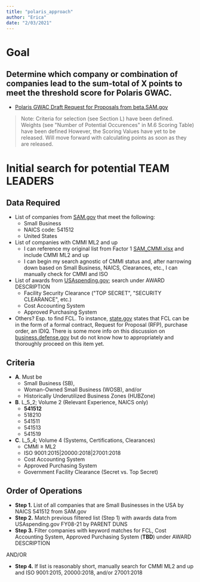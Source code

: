```yaml
---
title: "polaris_approach"
author: "Erica"
date: "2/03/2021"
---
```

# Goal
## Determine which company or combination of companies lead to the sum-total of X points to meet the threshold score for Polaris GWAC. 
- [Polaris GWAC Draft Request for Proposals from beta.SAM.gov](https://beta.sam.gov/opp/257509b8cfe14d48beb4f71033995e0b/view?keywords=polaris&sort=-relevance&index=opp&is_active=true&page=1)

> Note: Criteria for selection (see Section L) have been defined. Weights (see "Number of Potential Occurences" in M.6 Scoring Table) have been defined However, the Scoring Values have yet to be released. Will move forward with calculating points as soon as they are released. 


# Initial search for potential TEAM LEADERS
## Data Required
- List of companies from [SAM.gov](https://www.sam.gov/SAM/pages/public/searchRecords/advancedEMRSearch.jsf) that meet the following:
  - Small Business
  - NAICS code: 541512
  - United States
- List of companies with CMMI ML2 and up
  - I can reference my original list from Factor 1 [SAM_CMMI.xlsx](https://github.com/ericaosta/alagant/blob/main/F1/SAM_CMMI.xlsx) and include CMMI ML2 and up
  - I can begin my search agnostic of CMMI status and, after narrowing down based on Small Business, NAICS, Clearances, etc., I can manually check for CMMI and ISO
- List of awards from [USAspending.gov](https://www.usaspending.gov); search under AWARD DESCRIPTION
  - Facility Security Clearance ("TOP SECRET", "SECURITY CLEARANCE", etc.)
  - Cost Accounting System
  - Approved Purchasing System
- Others? Esp. to find FCL. To instance, [state.gov](https://www.state.gov/facility-security-clearances-faq/) states that FCL can be in the form of a formal contract, Request for Proposal (RFP), purchase order, an IDIQ. There is some more info on this discussion on [business.defense.gov](https://business.defense.gov/Portals/57/Documents/SmallBusinessWebinar%20QandA.pdf?ver=2020-07-15-161110-867) but do not know how to appropriately and thoroughly proceed on this item yet.

## Criteria
- **A**. Must be
  - Small Business (SB), 
  - Woman-Owned Small Business (WOSB), and/or 
  - Historically Underutilized Business Zones (HUBZone)
- **B**. L_5_2; Volume 2 (Relevant Experience, NAICS only)
  - **541512**
  - 518210
  - 541511
  - 541513
  - 541519
- **C**. L_5_4; Volume 4 (Systems, Certifications, Clearances)
  - CMMI ≥ ML2
  - ISO 9001:2015|20000:2018|27001:2018
  - Cost Accounting System
  - Approved Purchasing System
  - Government Facility Clearance (Secret vs. Top Secret)

## Order of Operations
- **Step 1.** List of all companies that are Small Businesses in the USA by NAICS 541512 from SAM.gov
- **Step 2.** Match previous filtered list (Step 1) with awards data from USAspending.gov FY08-21 by PARENT DUNS
- **Step 3.** Filter companies with keyword matches for FCL, Cost Accounting System, Approved Purchasing System (**TBD**) under AWARD DESCRIPTION


AND/OR


- **Step 4.** If list is reasonably short, manually search for CMMI ML2 and up and ISO 9001:2015, 20000:2018, and/or 27001:2018

